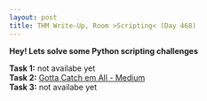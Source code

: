 ```yaml
---
layout: post
title: THM Write-Up, Room >Scripting< (Day 468)
---
```


**Hey! Lets solve some Python scripting challenges**

__Task 1:__ not availabe yet  
__Task 2:__ [Gotta Catch em All - Medium](https://github.com/CheeseC4k3/TryHackMe-Scripting)  
__Task 3:__ not availabe yet  
